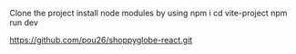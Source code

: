 Clone the project
install node modules by using npm i
cd vite-project
npm run dev


https://github.com/pou26/shoppyglobe-react.git